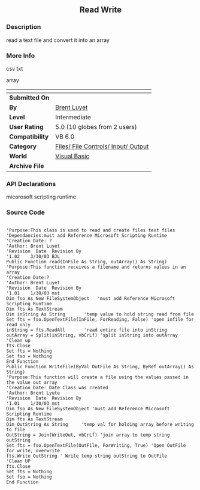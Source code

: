 ﻿<div align="center">

## Read Write


</div>

### Description

read a text file and convert it into an array
 
### More Info
 
csv txt

array


<span>             |<span>
---                |---
**Submitted On**   |
**By**             |[Brent Luyet](https://github.com/Planet-Source-Code/PSCIndex/blob/master/ByAuthor/brent-luyet.md)
**Level**          |Intermediate
**User Rating**    |5.0 (10 globes from 2 users)
**Compatibility**  |VB 6\.0
**Category**       |[Files/ File Controls/ Input/ Output](https://github.com/Planet-Source-Code/PSCIndex/blob/master/ByCategory/files-file-controls-input-output__1-3.md)
**World**          |[Visual Basic](https://github.com/Planet-Source-Code/PSCIndex/blob/master/ByWorld/visual-basic.md)
**Archive File**   |[](https://github.com/Planet-Source-Code/brent-luyet-read-write__1-45794/archive/master.zip)

### API Declarations

micorosoft scripting runtime


### Source Code

```

'Purpose:This class is used to read and create files text files
'Dependancies:must add Reference Microsoft Scripting Runtime
'Creation Date: ?
'Author: Brent Luyet
'Revision  Date  Revision By
'1.02    3/30/03 BJL
Public Function read(InFile As String, outArray() As String)
'Purpose:This function receives a filename and returns values in an array
'Creation Date:?
'Author: Brent Luyet
'Revision  Date  Revision By
'1.01    1/30/03 mst
Dim fso As New FileSystemObject   'must add Reference Microsoft Scripting Runtime
Dim fts As TextStream
Dim inString As String       'temp value to hold string read from file
Set fts = fso.OpenTextFile(InFile, ForReading, False) 'open infile for read only
inString = fts.ReadAll       'read entire file into inString
outArray = Split(inString, vbCrLf) 'split inString into outArray
'Clean up
fts.Close
Set fts = Nothing
Set fso = Nothing
End Function
Public Function WriteFile(ByVal OutFile As String, ByRef outArray() As String)
'Purpose:This function will create a file using the values passed in the value out array
'Creation Date: Date Class was created
'Author: Brent Lyute
'Revision  Date  Revision By
'1.01    1/30/03 mst
Dim fso As New FileSystemObject 'must add Reference Microsoft Scripting Runtime
Dim fts As TextStream
Dim OutString As String     'temp val for holding array before writing to file
OutString = Join(WriteOut, vbCrLf) 'join array to temp string outString
Set fts = fso.OpenTextFile(OutFile, ForWriting, True) 'Open OutFile for write, overwrite
fts.Write OutString ' Write temp string outString to OutFile
'Clean UP
fts.Close
Set fts = Nothing
Set fso = Nothing
End Function
```

